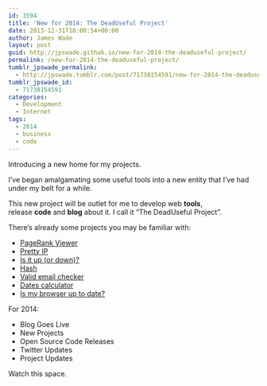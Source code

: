 ```yaml
---
id: 3594
title: 'New for 2014: The DeadUseful Project'
date: 2013-12-31T10:00:54+00:00
author: James Wade
layout: post
guid: http://jpswade.github.io/new-for-2014-the-deaduseful-project/
permalink: /new-for-2014-the-deaduseful-project/
tumblr_jpswade_permalink:
  - http://jpswade.tumblr.com/post/71738154591/new-for-2014-the-deaduseful-project
tumblr_jpswade_id:
  - 71738154591
categories:
  - Development
  - Internet
tags:
  - 2014
  - business
  - code
---
```

<p class="lead">
  Introducing a new home for my projects.
</p>

I’ve began amalgamating some useful tools into a new entity that I’ve had under my belt for a while.

This new project will be outlet for me to develop web **tools**, release **code** and **blog** about it. I call it “The DeadUseful Project”.

There’s already some projects you may be familiar with:

  * [PageRank Viewer](http://deaduseful.com/pagerank/)
  * [Pretty IP](http://deaduseful.com/ip/)
  * [Is it up (or down)?](http://deaduseful.com/up/)
  * [Hash](http://deaduseful.com/hash/)
  * [Valid email checker](http://deaduseful.com/validemail/)
  * [Dates calculator](http://deaduseful.com/dates/)
  * [Is my browser up to date?](http://deaduseful.com/browsercheck/)

For 2014:

  * Blog Goes Live
  * New Projects
  * Open Source Code Releases
  * Twitter Updates
  * Project Updates

Watch this space.